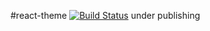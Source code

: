 #react-theme [![Build Status](https://travis-ci.org/azazdeaz/react-theme.svg)](https://travis-ci.org/azazdeaz/react-theme)
under publishing
